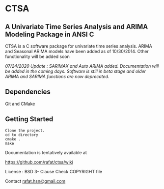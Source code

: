 # CTSA

## A Univariate Time Series Analysis and ARIMA Modeling Package in ANSI C

CTSA is a C software package for univariate time series analysis. 
ARIMA and Seasonal ARIMA models have been added as of 10/30/2014. Other functionality will be added soon 

*07/24/2020 Update : SARIMAX and Auto ARIMA added. Documentation will be added in the coming days. Software is still in beta stage and older ARIMA
and SARIMA functions are now deprecated.*

## Dependencies

Git and CMake

## Getting Started
```
Clone the project.
cd to directory
cmake .
make
```

Documentation is tentatively available at 

https://github.com/rafat/ctsa/wiki

License : BSD 3- Clause Check COPYRIGHT file

Contact rafat.hsn@gmail.com
